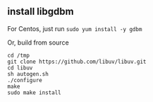## install libgdbm


For Centos, just run `sudo yum install -y gdbm`
  
Or, build from source
  
```
cd /tmp
git clone https://github.com/libuv/libuv.git
cd libuv
sh autogen.sh
./configure
make
sudo make install
```
